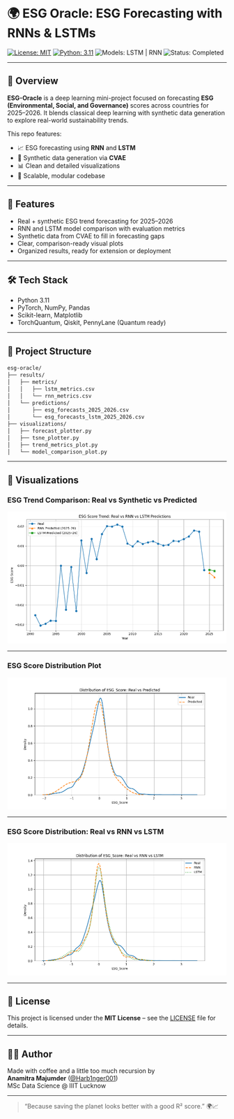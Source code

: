 # 🌍 ESG Oracle: ESG Forecasting with RNNs & LSTMs

[![License: MIT](https://img.shields.io/badge/License-MIT-green.svg)](https://opensource.org/licenses/MIT)
[![Python: 3.11](https://img.shields.io/badge/Python-3.11-blue.svg)](https://www.python.org/)
![Models: LSTM | RNN](https://img.shields.io/badge/Models-LSTM%20%7C%20RNN-brightgreen)
![Status: Completed](https://img.shields.io/badge/Status-Completed-blueviolet)

---

## 🌱 Overview

**ESG-Oracle** is a deep learning mini-project focused on forecasting **ESG (Environmental, Social, and Governance)** scores across countries for 2025–2026. It blends classical deep learning with synthetic data generation to explore real-world sustainability trends.

This repo features:
- 📈 ESG forecasting using **RNN** and **LSTM**
- 🧬 Synthetic data generation via **CVAE**
- 📊 Clean and detailed visualizations
- 🧠 Scalable, modular codebase

---

## 🧠 Features

- Real + synthetic ESG trend forecasting for 2025–2026  
- RNN and LSTM model comparison with evaluation metrics  
- Synthetic data from CVAE to fill in forecasting gaps  
- Clear, comparison-ready visual plots  
- Organized results, ready for extension or deployment

---

## 🛠️ Tech Stack

- Python 3.11  
- PyTorch, NumPy, Pandas  
- Scikit-learn, Matplotlib  
- TorchQuantum, Qiskit, PennyLane (Quantum ready)

---

## 📁 Project Structure

```
esg-oracle/
├── results/
│   ├── metrics/
│   │   ├── lstm_metrics.csv
│   │   └── rnn_metrics.csv
│   └── predictions/
│       ├── esg_forecasts_2025_2026.csv
│       └── esg_forecasts_lstm_2025_2026.csv
├── visualizations/
│   ├── forecast_plotter.py
│   ├── tsne_plotter.py
│   ├── trend_metrics_plot.py
│   └── model_comparison_plot.py
```

---

## 📸 Visualizations

### ESG Trend Comparison: Real vs Synthetic vs Predicted
![ESG Trend Comparison](https://raw.githubusercontent.com/Harb1nger001/esg-oracle/main/results/visualizations/esg_trend_comparison_future.png)

---

### ESG Score Distribution Plot
![ESG Score Distribution](https://raw.githubusercontent.com/Harb1nger001/esg-oracle/main/results/visualizations/ESG_Score_distribution_plot.png)

---

### ESG Score Distribution: Real vs RNN vs LSTM
![ESG Score Distribution Real vs RNN vs LSTM](https://raw.githubusercontent.com/Harb1nger001/esg-oracle/main/results/visualizations/ESG_Score_distribution_real_rnn_lstm.png)

---

## 📜 License

This project is licensed under the **MIT License** – see the [LICENSE](LICENSE) file for details.

---

## 👨‍💻 Author

Made with coffee and a little too much recursion by  
**Anamitra Majumder** ([@Harb1nger001](https://github.com/Harb1nger001))  
MSc Data Science @ IIIT Lucknow  

---

> “Because saving the planet looks better with a good R² score.” 🌍📈
